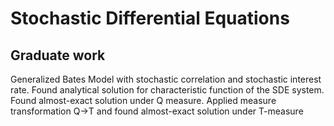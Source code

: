 # Stochastic Differential Equations

## Graduate work

Generalized Bates Model with stochastic correlation and stochastic interest rate. Found analytical solution for characteristic function of the SDE system. Found almost-exact solution under Q measure. Applied measure transformation Q->T and found almost-exact solution under T-measure

